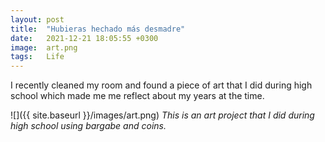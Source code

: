 ```yaml
---
layout: post
title:  "Hubieras hechado más desmadre"
date:   2021-12-21 18:05:55 +0300
image:  art.png
tags:   Life
---
```




I recently cleaned my room and found a piece of art that I did during high school which made me  me reflect about my years at the time.

![]({{ site.baseurl }}/images/art.png)
*This is an art project that I did during high school using bargabe and coins.*




